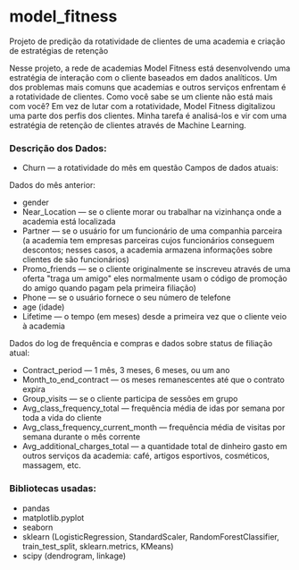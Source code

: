 # model_fitness
Projeto de predição da rotatividade de clientes de uma academia e criação de estratégias de retenção

Nesse projeto, a rede de academias Model Fitness está desenvolvendo uma estratégia de interação com o cliente baseados em dados analíticos. Um dos problemas mais comuns que academias e outros serviços enfrentam é a rotatividade de clientes. Como você sabe se um cliente não
está mais com você?
Em vez de lutar com a rotatividade, Model Fitness digitalizou uma parte dos perfis dos clientes. Minha tarefa é analisá-los e vir com uma estratégia de retenção de clientes através de Machine Learning.

### Descrição dos Dados:
- Churn — a rotatividade do mês em questão
Campos de dados atuais:

Dados do mês anterior:
- gender
- Near_Location — se o cliente morar ou trabalhar na vizinhança onde a academia está localizada
- Partner — se o usuário for um funcionário de uma companhia parceira (a academia tem empresas parceiras cujos funcionários conseguem descontos; nesses casos, a academia armazena informações sobre clientes de são funcionários)
- Promo_friends — se o cliente originalmente se inscreveu através de uma oferta "traga um amigo" eles normalmente usam o código de promoção do amigo quando pagam pela primeira filiação)
- Phone — se o usuário fornece o seu número de telefone
- age (idade)
- Lifetime — o tempo (em meses) desde a primeira vez que o cliente veio à academia

Dados do log de frequência e compras e dados sobre status de filiação atual:
- Contract_period — 1 mês, 3 meses, 6 meses, ou um ano
- Month_to_end_contract — os meses remanescentes até que o contrato expira
- Group_visits — se o cliente participa de sessões em grupo
- Avg_class_frequency_total — frequência média de idas por semana por toda a vida do cliente
- Avg_class_frequency_current_month — frequência média de visitas por semana durante o mês corrente
- Avg_additional_charges_total — a quantidade total de dinheiro gasto em outros serviços da academia: café, artigos esportivos, cosméticos, massagem, etc.

### Bibliotecas usadas:
- pandas
- matplotlib.pyplot
- seaborn
- sklearn (LogisticRegression, StandardScaler, RandomForestClassifier, train_test_split, sklearn.metrics, KMeans)
- scipy (dendrogram, linkage)
